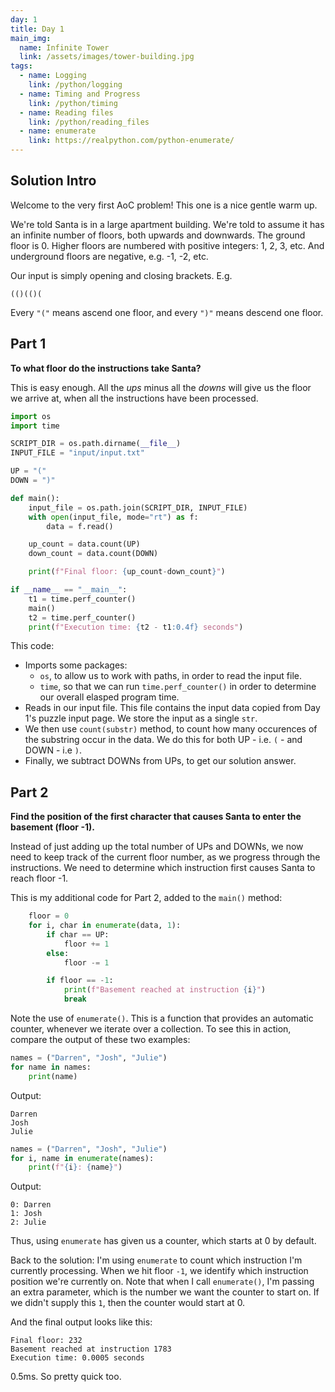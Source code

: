 ```yaml
---
day: 1
title: Day 1
main_img:
  name: Infinite Tower
  link: /assets/images/tower-building.jpg
tags: 
  - name: Logging
    link: /python/logging
  - name: Timing and Progress
    link: /python/timing
  - name: Reading files
    link: /python/reading_files
  - name: enumerate
    link: https://realpython.com/python-enumerate/
---
```

## Solution Intro

Welcome to the very first AoC problem!  This one is a nice gentle warm up.

We're told Santa is in a large apartment building. We're told to assume it has an infinite number of floors, both upwards and downwards.  The ground floor is 0. Higher floors are numbered with positive integers: 1, 2, 3, etc.  And underground floors are negative, e.g. -1, -2, etc.

Our input is simply opening and closing brackets. E.g. 

```text
(()(()(
```

Every `"("` means ascend one floor, and every `")"` means descend one floor.

## Part 1

**To what floor do the instructions take Santa?**

This is easy enough. All the _ups_ minus all the _downs_ will give us the floor we arrive at, when all the instructions have been processed.

```python
import os
import time

SCRIPT_DIR = os.path.dirname(__file__) 
INPUT_FILE = "input/input.txt"

UP = "("
DOWN = ")"

def main():
    input_file = os.path.join(SCRIPT_DIR, INPUT_FILE)
    with open(input_file, mode="rt") as f:
        data = f.read()

    up_count = data.count(UP)
    down_count = data.count(DOWN)

    print(f"Final floor: {up_count-down_count}")

if __name__ == "__main__":
    t1 = time.perf_counter()
    main()
    t2 = time.perf_counter()
    print(f"Execution time: {t2 - t1:0.4f} seconds")
```

This code:

- Imports some packages:
  - `os`, to allow us to work with paths, in order to read the input file.
  - `time`, so that we can run `time.perf_counter()` in order to determine our overall elasped program time.
- Reads in our input file. This file contains the input data copied from Day 1's puzzle input page. We store the input as a single `str`.
- We then use `count(substr)` method, to count how many occurences of the substring occur in the data. We do this for both UP - i.e. `(` - and DOWN - i.e `)`.
- Finally, we subtract DOWNs from UPs, to get our solution answer.

## Part 2

**Find the position of the first character that causes Santa to enter the basement (floor -1).**

Instead of just adding up the total number of UPs and DOWNs, we now need to keep track of the current floor number, as we progress through the instructions.  We need to determine which instruction first causes Santa to reach floor -1.

This is my additional code for Part 2, added to the `main()` method:

```python
    floor = 0
    for i, char in enumerate(data, 1):
        if char == UP:
            floor += 1
        else:
            floor -= 1

        if floor == -1:
            print(f"Basement reached at instruction {i}")
            break
```

Note the use of `enumerate()`. This is a function that provides an automatic counter, whenever we iterate over a collection. To see this in action, compare the output of these two examples:

```python
names = ("Darren", "Josh", "Julie")
for name in names:
    print(name)
```

Output:

```text
Darren
Josh
Julie
```

```python
names = ("Darren", "Josh", "Julie")
for i, name in enumerate(names):
    print(f"{i}: {name}")
```

Output:

```text
0: Darren
1: Josh
2: Julie
```

Thus, using `enumerate` has given us a counter, which starts at 0 by default.

Back to the solution: I'm using `enumerate` to count which instruction I'm currently processing.  When we hit floor `-1`, we identify which instruction position we're currently on.  Note that when I call `enumerate()`, I'm passing an extra parameter, which is the number we want the counter to start on.  If we didn't supply this `1`, then the counter would start at 0.

And the final output looks like this:

```text
Final floor: 232
Basement reached at instruction 1783
Execution time: 0.0005 seconds
```

0.5ms.  So pretty quick too.